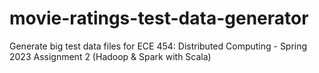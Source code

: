# movie-ratings-test-data-generator
Generate big test data files for ECE 454: Distributed Computing - Spring 2023 Assignment 2 (Hadoop &amp; Spark with Scala)
